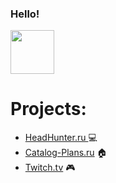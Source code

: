 ### Hello! 

<img src="https://user-images.githubusercontent.com/110921807/187745592-14e51cd5-4bd3-45e4-9c28-75872390ba46.gif" width="70">

# **Projects:**

* [HeadHunter.ru ](https://github.com/DariaSmit/AUTO-1RU.HeadHunter) :computer:
* [Catalog-Plans.ru](https://github.com/DariaSmit/AUTO-1RU.CatalogPlans)  :house:
* [Twitch.tv](https://github.com/DariaSmit/AUTO-3-Twitch.tv) :video_game:


<img src="https://komarev.com/ghpvc/?username=DariaSmit&style=flat-square&color=blue" alt=""/>
